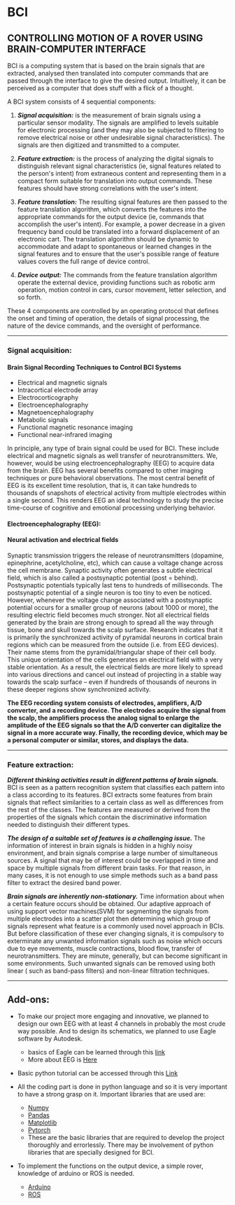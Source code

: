 # BCI
## CONTROLLING MOTION OF A ROVER USING BRAIN-COMPUTER INTERFACE
BCI is a computing system that is based on the brain signals that are extracted, analysed then translated into computer commands that are passed through the interface to give the desired output. Intuitively, it can be perceived as a computer that does stuff with a flick of a thought.

A BCI system consists of 4 sequential components:
  
  1) ***Signal acquisition:*** 
  ​is the measurement of brain signals using a particular sensor modality. The signals are amplified to levels suitable for electronic processing (and they may also be subjected to filtering to remove electrical noise or other undesirable signal characteristics). The signals are then digitized and transmitted to a computer.
  
  2) ***Feature extraction:*** 
  is the process of analyzing the digital signals to distinguish relevant signal characteristics (ie, signal features related to the person's intent) from extraneous content and representing them in a compact form suitable for translation into output commands. These features should have strong correlations with the user's intent.
  
  3) ***Feature translation:*** 
  The resulting signal features are then passed to the feature translation algorithm, which converts the features into the appropriate commands for the output device (ie, commands that accomplish the user's intent). For example, a power decrease in a given frequency band could be translated into a forward displacement of an electronic cart. The translation algorithm should be dynamic to accommodate and adapt to spontaneous or learned changes in the signal features and to ensure that the user's possible range of feature values covers the full range of device control.
  
  4) ***Device output:*** 
  The commands from the feature translation algorithm operate the external device, providing functions such as robotic arm operation, motion control in cars, cursor movement, letter selection, and so forth.

These 4 components are controlled by an operating protocol that defines the onset and timing of operation, the details of signal processing, the nature of the device commands, and the oversight of performance.

------------------------------------------------------------------------------------------------------------------------------------------------------------

### Signal acquisition: 

#### Brain Signal Recording Techniques to Control BCI Systems

  - Electrical and magnetic signals
  - Intracortical electrode array
  - Electrocorticography
  - Electroencephalography
  - Magnetoencephalography
  - Metabolic signals
  - Functional magnetic resonance imaging
  - Functional near-infrared imaging

In principle, any type of brain signal could be used for BCI. These include electrical and magnetic signals as well transfer of neurotransmitters. ​We, however, would be using electroencephalography (EEG) to acquire data from the brain. ​EEG has several benefits compared to other imaging techniques or pure behavioral observations. The most central benefit of EEG is its excellent time resolution, that is, it can take hundreds to thousands of snapshots of electrical activity from multiple electrodes within a single second. This renders EEG an ideal technology to study the precise time-course of cognitive and emotional processing underlying behavior.

#### Electroencephalography (EEG):

  #### Neural activation and electrical fields
  
  ​Synaptic transmission triggers the release of neurotransmitters (dopamine, epinephrine, acetylcholine, etc), which can cause a voltage change across the cell membrane. Synaptic activity often generates a subtle electrical field, which is also called a postsynaptic potential (post = behind). Postsynaptic potentials typically last tens to hundreds of milliseconds.
The postsynaptic potential of a single neuron is too tiny to even be noticed. However, whenever the voltage change associated with a postsynaptic potential occurs for a smaller group of neurons (about 1000 or more), the resulting electric field becomes much stronger.
Not all electrical fields generated by the brain are strong enough to spread all the way through tissue, bone and skull towards the scalp surface. Research indicates that it is primarily the synchronized activity of pyramidal neurons in cortical brain regions which can
be measured from the outside (i.e. from EEG devices). Their name stems from the pyramidal/triangular shape of their cell body. This unique orientation of the cells generates an electrical field with a very stable orientation. As a result, the electrical fields are more likely to spread into various directions and cancel out instead of projecting in a stable way towards the scalp surface – even if hundreds of thousands of neurons in these deeper regions show synchronized activity.

**The EEG recording system consists of electrodes, amplifiers, A/D converter, and a recording device. The electrodes acquire the signal from the scalp, the amplifiers process the analog signal to enlarge the amplitude of the EEG signals so that the A/D converter can digitalize the signal in a more accurate way. Finally, the recording device, which may be a personal computer or similar, stores, and displays the data.**

------------------------------------------------------------------------------------------------------------------------------------------------------------------

### Feature extraction: 

***Different thinking activities result in different patterns of brain signals.*** 
 BCI is seen as a pattern recognition system that classifies each pattern into a class according to its features. BCI extracts some features from brain signals that reflect similarities to a certain class as well as differences from the rest of the classes. The features are measured or derived from the properties of the signals which contain the discriminative information needed to distinguish their different types.
 
 ***The design of a suitable set of features is a challenging issue.***
 ​The information of interest in brain signals is hidden in a highly noisy environment, and brain signals comprise a large
number of simultaneous sources. A signal that may be of interest could be overlapped in time and space by multiple signals from different brain tasks. For that reason, in many cases, it is not enough to use simple methods such as a band pass filter to extract the desired band power.

***Brain signals are inherently non-stationary.*** 
Time information about when a certain feature occurs should be obtained. Our adaptive approach of using support vector machines(SVM) for segmenting the signals from multiple electrodes into a scatter plot then determining which group of signals represent what feature is a commonly used novel approach in BCIs. But before classification of these ever changing signals, it is compulsory to exterminate any unwanted information signals such as noise which occurs due to eye movements, muscle contractions, blood flow, transfer of neurotransmitters. They are minute, generally, but can become significant in some environments. Such unwanted signals can be removed using both linear ( such as band-pass filters) and non-linear filtration techniques.

-------------------------------------------------------------------------------------------------------------------------------------------------------------------

## Add-ons: 

- To make our project more engaging and innovative, we planned to design our own EEG with at least 4 channels in probably the most crude way possible. And to design its schematics, we planned to use Eagle software by Autodesk.
  - basics of Eagle can be learned through this [link](https://www.youtube.com/playlist?list=PLfedFaAfFsest2jvDcanXgT5T09_ksQDV)
  - More about EEG is [Here](https://imotions.com/blog/eeg)
  
- Basic python tutorial can be accessed through this [Link](https://www.youtube.com/watch?v=_uQrJ0TkZlc&t=6517s)

- All the coding part is done in python language and so it is very important to have a strong grasp on it. Important libraries that are used are:
  - [Numpy](https://numpy.org/doc/stable/)
  - [Pandas](https://www.kaggle.com/learn/pandas)
  - [Matplotlib](https://www.tutorialspoint.com/matplotlib/index.htm)
  - [Pytorch](https://www.udacity.com/course/deep-learning-pytorch--ud188)
  - These are the basic libraries that are required to develop the project
thoroughly and errorlessly. There may be involvement of python libraries that
are specially designed for BCI.

- To implement the functions on the output device, a simple rover, knowledge of arduino or ROS is needed.
  - [Arduino](https://www.arduino.cc/en/Tutorial/HomePage?from=Main.Tutorials)
  - [ROS](https://www.pdfdrive.com/programming-robots-with-ros-a-practical-introduction-to-the-robot-operating-system-e166617536.html)
   




















